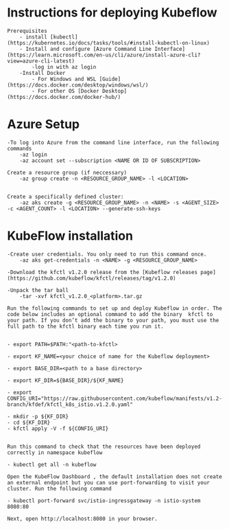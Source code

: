 # Instructions for deploying Kubeflow
    
    Prerequisites
        - install [kubectl](https://kubernetes.io/docs/tasks/tools/#install-kubectl-on-linux)
        - Install and configure [Azure Command Line Interface](https://learn.microsoft.com/en-us/cli/azure/install-azure-cli?view=azure-cli-latest)
            -log in with az login
        -Install Docker
            - For Windows and WSL [Guide](https://docs.docker.com/desktop/windows/wsl/)
            - For other OS [Docker Desktop](https://docs.docker.com/docker-hub/)

    

# Azure Setup

    -To log into Azure from the command line interface, run the following commands
        -az login
        -az account set --subscription <NAME OR ID OF SUBSCRIPTION>

    Create a resource group (if neccessary)
        -az group create -n <RESOURCE_GROUP_NAME> -l <LOCATION>


    Create a specifically defined cluster:
        -az aks create -g <RESOURCE_GROUP_NAME> -n <NAME> -s <AGENT_SIZE> -c <AGENT_COUNT> -l <LOCATION> --generate-ssh-keys



# KubeFlow installation

    -Create user credentials. You only need to run this command once.
        -az aks get-credentials -n <NAME> -g <RESOURCE_GROUP_NAME>

    -Download the kfctl v1.2.0 release from the [Kubeflow releases page](https://github.com/kubeflow/kfctl/releases/tag/v1.2.0)

    -Unpack the tar ball
        -tar -xvf kfctl_v1.2.0_<platform>.tar.gz

    Run the following commands to set up and deploy Kubeflow in order. The code below includes an optional command to add the binary  kfctl to your path. If you don’t add the binary to your path, you must use the full path to the kfctl binary each time you run it.


    - export PATH=$PATH:"<path-to-kfctl>

    - export KF_NAME=<your choice of name for the Kubeflow deployment>

    - export BASE_DIR=<path to a base directory>
        
    - export KF_DIR=${BASE_DIR}/${KF_NAME}

    - export CONFIG_URI="https://raw.githubusercontent.com/kubeflow/manifests/v1.2-branch/kfdef/kfctl_k8s_istio.v1.2.0.yaml"

    - mkdir -p ${KF_DIR}
    - cd ${KF_DIR}
    - kfctl apply -V -f ${CONFIG_URI}


    Run this command to check that the resources have been deployed correctly in namespace kubeflow

    - kubectl get all -n kubeflow

    Open the KubeFlow Dashboard , the default installation does not create an external endpoint but you can use port-forwarding to visit your cluster. Run the following command

    - kubectl port-forward svc/istio-ingressgateway -n istio-system 8080:80

    Next, open http://localhost:8080 in your browser.
